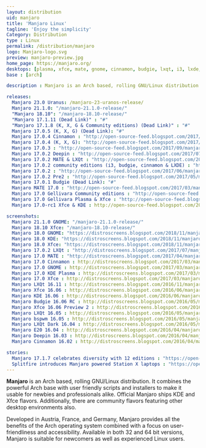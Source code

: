 ```yaml
---
layout: distribution
uid: manjaro
title: 'Manjaro Linux'
tagline: 'Enjoy the simplicity'
Category: Distribution
type : Linux
permalink: /distribution/manjaro
logo: Manjaro-logo.svg
preview: manjaro-preview.jpg
home_page: https://manjaro.org/
desktops: [plasma, xfce, mate, gnome, cinnamon, budgie, lxqt, i3, lxde, awesome, bspwm, deepin, cutefish]
base : [arch]

description : Manjaro is an Arch based, rolling GNU/Linux distribution. It combines the powerful Arch base with user friendly scripts and installers to make it usable for newbies and professionals alike. Stories and updates on Manjaro GNU/Linux.

releases:
  Manjaro 23.0 Uranus: /manjaro-23-uranos-release/
  Manjaro 21.1.0: "/manjaro-21.1.0-release/"
  "Manjaro 18.10": "/manjaro-18.10-release/"
  "Manjaro 17.1.11 (Dead Link)" : "#"
  "Manjaro 17.1.8 (K, X, G & Community editions) (Dead Link)" : "#"
  Manjaro 17.0.5 (K, X, G) (Dead Link): "#"
  Manjaro 17.0.4 Cinnamon : "http://open-source-feed.blogspot.com/2017/09/manjaro-cinnamon-1704-released.html"
  Manjaro 17.0.4 (K, X, G): "http://open-source-feed.blogspot.com/2017/09/manjaro-1704-fixes-issue-with-graphical.html"
  Manjaro 17.0.3 : "http://open-source-feed.blogspot.com/2017/09/manjaro-1703-gellivara-released-gnome.html"
  Manjaro 17.0.2 Deepin : "http://open-source-feed.blogspot.com/2017/07/manjaro-deepin-1702-released-with.html"
  Manjaro 17.0.2 MATE & LXQt : "http://open-source-feed.blogspot.com/2017/07/manjaro-1702-mate-lxqt-community.html"
  Manjaro 17.0.2 community editions (i3, budgie, cinnamon & LXDE) : "http://open-source-feed.blogspot.com/2017/07/manjaro-1702-community-editions.html"
  Manjaro 17.0.2 : "http://open-source-feed.blogspot.com/2017/06/manjaro-1702-released-with-updated.html"
  Manjaro 17.0.2 Pre2 : "http://open-source-feed.blogspot.com/2017/05/manjaro-170-gellivara-gets-another.html"
  Manjaro 17.0.1 Budgie (Dead Link): "#"
  Manjaro MATE 17.0 : "http://open-source-feed.blogspot.com/2017/03/manjaro-mate-170-released-with-mate.html"
  Manjaro 17.0 Gellivara Community editions : "http://open-source-feed.blogspot.com/2017/03/manjaro-170-fringilla-community.html"
  Manjaro 17.0 Gellivara Plasma & Xfce : "http://open-source-feed.blogspot.com/2017/03/manjaro-170-fringilla-plasma-xfce.html"
  Manjaro 17.0-rc1 Xfce & KDE : http://open-source-feed.blogspot.com/2017/02/manjaro-170-rc1-xfce-kde-flavors.html

screenshots:
  Manjaro 21.1.0 GNOME: "/manjaro-21.1.0-release/"
  Manjaro 18.10 Xfce: "/manjaro-18.10-release/"
  Manjaro 18.0 GNOME: "https://distroscreens.blogspot.com/2018/11/manjaro-180-illyria-gnome-edition.html"
  Manjaro 18.0 KDE: "https://distroscreens.blogspot.com/2018/11/manjaro-180-illyria-kde-plasma-edition.html"
  Manjaro 18.0 Xfce: "https://distroscreens.blogspot.com/2018/11/manjaro-180-illyria-xfce-edition.html"
  Manjaro 17.0.2 LXQt : "http://distroscreens.blogspot.com/2017/07/manjaro-lxqt-1702-screenshots.html"
  Manjaro 17.0 MATE : "http://distroscreens.blogspot.com/2017/04/manjaro-mate-170-screenshots.html"
  Manjaro 17.0 Cinnamon : http://distroscreens.blogspot.com/2017/03/manjaro-170-gellivara-cinnamon.html
  Manjaro 17.0 GNOME : http://distroscreens.blogspot.com/2017/03/manjaro-170-gellivara-gnome-screenshots.html
  Manjaro 17.0 KDE Plasma : http://distroscreens.blogspot.com/2017/03/manjaro-170-gellivara-plasma-edition.html
  Manjaro 17.0 Xfce : http://distroscreens.blogspot.com/2017/03/manjaro-170-fringilla-xfce-edition.html
  Manjaro LXQt 16.11 : http://distroscreens.blogspot.com/2016/11/manjaro-lxqt-edition-1611-screenshots.html
  Manjaro Xfce 16.06 : http://distroscreens.blogspot.com/2016/06/manjaro-1606-xfce-screenshots.html
  Manjaro KDE 16.06 : http://distroscreens.blogspot.com/2016/06/manjaro-1606-kde-daniella-screenshots.html 
  Manjaro Budgie 16.06 RC : http://distroscreens.blogspot.com/2016/05/manjaro-budgie-1606-rc-screenshots.html
  Manjaro Xfce 16.06 Preview 2 : http://distroscreens.blogspot.com/2016/04/manjaro-xfce-1606-daniella-preview-2.html
  Manjaro LXQt 16.05 : http://distroscreens.blogspot.com/2016/05/manjaro-lxqt-1605-ice-screenshots.html
  Manjaro bspwm 16.05 : http://distroscreens.blogspot.com/2016/05/manjaro-bspwm-1605-screenshots.html
  Manjaro LXQt Dark 16.04 : http://distroscreens.blogspot.com/2016/05/manjaro-lxqt-dark-1604-screenshots.html
  Manjaro E20 16.04 : http://distroscreens.blogspot.com/2016/04/manjaro-e20-1604-screenshots.html
  Manjaro Deepin 16.03 : http://distroscreens.blogspot.com/2016/04/manjaro-deepin-1603-screenshots.html
  Manjaro Cinnamon 16.02 : http://distroscreens.blogspot.com/2016/04/manjaro-cinnamon-1602-screenshots.html

stories:
  Manjaro 17.1.7 celebrates diversity with 12 editions : "https://open-source-feed.blogspot.com/2018/04/manjaro-1717-celebrates-diversity-with.html"
  Splitfire introduces Manjaro powered Station X laptops : "https://open-source-feed.blogspot.com/2017/09/station-x-introduces-manjaro-powered.html"
---
```


**Manjaro** is an Arch based, rolling GNU/Linux distribution. It combines the powerful Arch base with user friendly scripts and installers to make it usable for newbies and professionals alike. Official Manjaro ships KDE and Xfce flavors. Additionally, there are community flavors featuring other desktop environments also.

Developed in Austria, France, and Germany, Manjaro provides all the benefits of the Arch operating system combined with a focus on user-friendliness and accessibility. Available in both 32 and 64 bit versions, Manjaro is suitable for newcomers as well as experienced Linux users.
